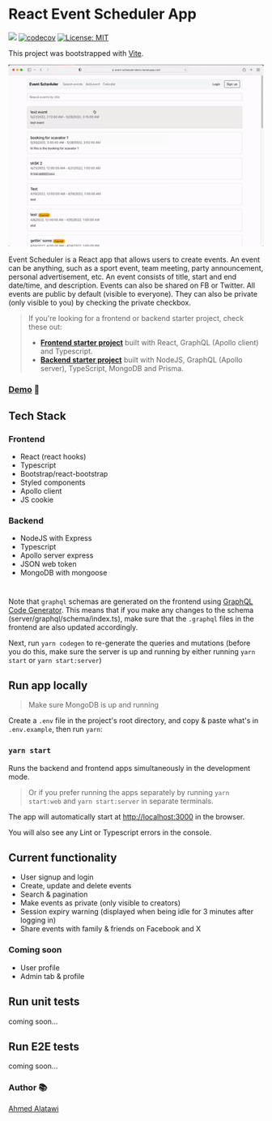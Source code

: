 # React Event Scheduler App

![](https://github.com/AhmedAlatawi/react-event-scheduler/actions/workflows/main.yml/badge.svg)
[![codecov](https://codecov.io/gh/AhmedAlatawi/react-event-scheduler/graph/badge.svg?token=EG9GTUBOUE)](https://codecov.io/gh/AhmedAlatawi/react-event-scheduler)
[![License: MIT](https://img.shields.io/github/license/AhmedAlatawi/react-event-scheduler)](https://github.com/AhmedAlatawi/react-event-scheduler/blob/master/LICENSE)

This project was bootstrapped with [Vite](https://vite.dev/).

![](./images/react-event-pic.gif)

Event Scheduler is a React app that allows users to create events. An event can be anything, such as a sport event, team meeting, party announcement, personal advertisement, etc. An event consists of title, start and end date/time, and description. Events can also be shared on FB or Twitter.
All events are public by default (visible to everyone). They can also be private (only visible to you) by checking the private checkbox.

> If you're looking for a frontend or backend starter project, check these out:
>
> - **[Frontend starter project](https://github.com/ahmedalatawi/react-graphql-starter)** built with React, GraphQL (Apollo client) and Typescript.
> - **[Backend starter project](https://github.com/ahmedalatawi/nodejs-graphql-fake-api)** built with NodeJS, GraphQL (Apollo server), TypeScript, MongoDB and Prisma.

### [Demo](https://react-event-scheduler.vercel.app/) :movie_camera:

## Tech Stack

### Frontend

- React (react hooks)
- Typescript
- Bootstrap/react-bootstrap
- Styled components
- Apollo client
- JS cookie

### Backend

- NodeJS with Express
- Typescript
- Apollo server express
- JSON web token
- MongoDB with mongoose

#

Note that `graphql` schemas are generated on the frontend using [GraphQL Code Generator](https://www.graphql-code-generator.com/docs/getting-started). This means that if you make any changes to the schema (server/graphql/schema/index.ts), make sure that the `.graphql` files in the frontend are also updated accordingly.

Next, run `yarn codegen` to re-generate the queries and mutations (before you do this, make sure the server is up and running by either running `yarn start` or `yarn start:server`)

## Run app locally

> Make sure MongoDB is up and running

Create a `.env` file in the project's root directory, and copy & paste what's in `.env.example`, then run `yarn`:

### `yarn start`

Runs the backend and frontend apps simultaneously in the development mode.

> Or if you prefer running the apps separately by running `yarn start:web` and `yarn start:server` in separate terminals.

The app will automatically start at [http://localhost:3000](http://localhost:3000) in the browser.

You will also see any Lint or Typescript errors in the console.

## Current functionality

- User signup and login
- Create, update and delete events
- Search & pagination
- Make events as private (only visible to creators)
- Session expiry warning (displayed when being idle for 3 minutes after logging in)
- Share events with family & friends on Facebook and X

### Coming soon

- User profile
- Admin tab & profile

## Run unit tests

coming soon...

## Run E2E tests

coming soon...

### Author :books:

[Ahmed Alatawi](https://github.com/AhmedAlatawi)
